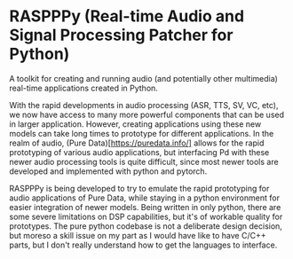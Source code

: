 # RASPPPy (Real-time Audio and Signal Processing Patcher for Python)

A toolkit for creating and running audio (and potentially other multimedia) real-time applications created in Python.

With the rapid developments in audio processing (ASR, TTS, SV, VC, etc), we now have access to many more powerful components that can be used in larger application. However, creating applications using these new models can take long times to prototype for different applications. In the realm of audio, (Pure Data)[https://puredata.info/] allows for the rapid prototyping of various audio applications, but interfacing Pd with these newer audio processing tools is quite difficult, since most newer tools are developed and implemented with python and pytorch.

RASPPPy is being developed to try to emulate the rapid prototyping for audio applications of Pure Data, while staying in a python environment for easier integration of newer models. Being written in only python, there are some severe limitations on DSP capabilities, but it's of workable quality for prototypes. The pure python codebase is not a deliberate design decision, but moreso a skill issue on my part as I would have like to have C/C++ parts, but I don't really understand how to get the languages to interface.

